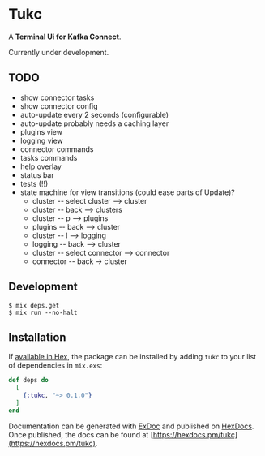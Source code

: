 # Tukc

A **Terminal Ui for Kafka Connect**.

Currently under development.

## TODO

* show connector tasks
* show connector config
* auto-update every 2 seconds (configurable)
* auto-update probably needs a caching layer
* plugins view
* logging view
* connector commands
* tasks commands
* help overlay
* status bar
* tests (!!)
* state machine for view transitions (could ease parts of Update)?
  * cluster -- select cluster --> cluster
  * cluster -- back --> clusters
  * cluster -- p --> plugins
  * plugins -- back --> cluster
  * cluster -- l --> logging
  * logging -- back --> cluster
  * cluster -- select connector --> connector
  * connector -- back -> cluster

## Development

```
$ mix deps.get
$ mix run --no-halt
```

## Installation

If [available in Hex](https://hex.pm/docs/publish), the package can be installed
by adding `tukc` to your list of dependencies in `mix.exs`:

```elixir
def deps do
  [
    {:tukc, "~> 0.1.0"}
  ]
end
```

Documentation can be generated with [ExDoc](https://github.com/elixir-lang/ex_doc)
and published on [HexDocs](https://hexdocs.pm). Once published, the docs can
be found at [https://hexdocs.pm/tukc](https://hexdocs.pm/tukc).
